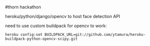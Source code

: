 #thorn hackathon

heroku/python/django/opencv to host face detection API

need to use custom buildpack for opencv to work:

```
heroku config:set BUILDPACK_URL=git://github.com/ytamura/heroku-buildpack-python-opencv-scipy.git
```